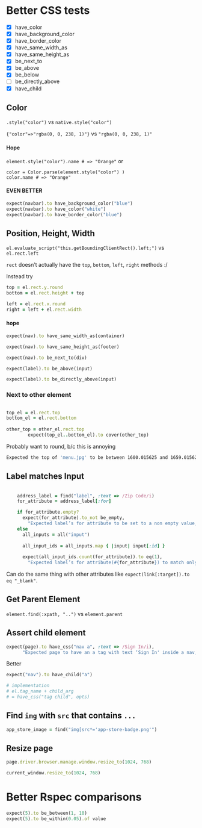 # Better CSS tests
- [x] have_color
- [x] have_background_color
- [x] have_border_color
- [x] have_same_width_as
- [x] have_same_height_as
- [x] be_next_to
- [x] be_above
- [x] be_below
- [ ] be_directly_above
- [x] have_child
## Color
`.style("color")`
vs
`native.style("color")`

`{"color"=>"rgba(0, 0, 238, 1)"}`
vs
`"rgba(0, 0, 238, 1)"`

#### Hope
`element.style("color").name # => "Orange"`
or
```
color = Color.parse(element.style("color") )
color.name # => "Orange" 
```

#### EVEN BETTER
```ruby
expect(navbar).to have_background_color("blue")
expect(navbar).to have_color("white")
expect(navbar).to have_border_color("blue")
```

## Position, Height, Width
`el.evaluate_script("this.getBoundingClientRect().left;")`
vs
`el.rect.left`

`rect` doesn’t actually have the `top`, `bottom`, `left`, `right` methods :/

Instead try 
```ruby
top = el.rect.y.round
bottom = el.rect.height + top

left = el.rect.x.round
right = left + el.rect.width
```

#### hope
```ruby
expect(nav).to have_same_width_as(container)

expect(nav).to have_same_height_as(footer)

expect(nav).to be_next_to(div)

expect(label).to be_above(input)

expect(label).to be_directly_above(input)

```

### Next to other element
```ruby

top_el = el.rect.top
bottom_el = el.rect.bottom 
        
other_top = other_el.rect.top 
        expect(top_el..bottom_el).to cover(other_top)

```

Probably want to round, b/c this is annoying
```bash
Expected the top of 'menu.jpg' to be between 1600.015625 and 1659.015625, but was 1600 instead.
```


## Label matches Input
```ruby
 
    address_label = find("label", :text => /Zip Code/i)
    for_attribute = address_label[:for]

    if for_attribute.empty?
      expect(for_attribute).to_not be_empty,
        "Expected label’s for attribute to be set to a non empty value, was '#{for_attribute}' instead."
    else
      all_inputs = all("input")
  
      all_input_ids = all_inputs.map { |input| input[:id] }
  
      expect(all_input_ids.count(for_attribute)).to eq(1),
        "Expected label’s for attribute(#{for_attribute}) to match only 1 of the ids of an <input> tag (#{all_input_ids}), but found 0 or more than 1."

```

Can do the same thing with other attributes like `expect(link[:target]).to eq "_blank"`.


## Get Parent Element
`element.find(:xpath, "..")`
vs
`element.parent`

## Assert child element
```ruby
expect(page).to have_css("nav a", :text => /Sign In/i),
      "Expected page to have an a tag with text ‘Sign In' inside a nav, but didn’t find one."

```

Better
```ruby
expect("nav").to have_child("a")

# implementation
# el.tag_name + child_arg
# = have_css("tag child", opts)
```

## Find `img` with `src` that contains `...`
```ruby
app_store_image = find("img[src*='app-store-badge.png'")

```


## Resize page
```ruby
page.driver.browser.manage.window.resize_to(1024, 768)

current_window.resize_to(1024, 768)
```


# Better Rspec comparisons
```ruby
expect(5).to be_between(1, 10)
expect(5).to be_within(0.05).of value
```
